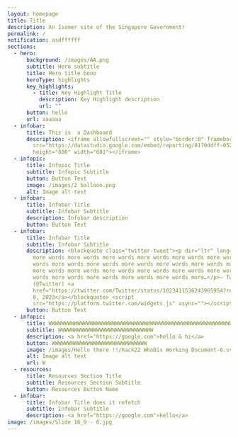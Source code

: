 ```yaml
---
layout: homepage
title: Title
description: An Isomer site of the Singapore Government!
permalink: /
notification: asdffffff
sections:
  - hero:
      background: /images/AA.png
      subtitle: Hero subtitle
      title: Hero title booo
      heroType: highlights
      key_highlights:
        - title: Key Highlight Title
          description: Key Highlight description
          url: ""
      button: hello
      url: aaaaaa
  - infobar:
      title: This is  a Dashboard
      description: <iframe allowfullscreen="" style="border:0" frameborder="0"
        src="https://datastudio.google.com/embed/reporting/8170ddff-0526-4bfa-9d7b-9e711acb73d1/page/1M"
        height="800" width="601"></iframe>
  - infopic:
      title: Infopic Title
      subtitle: Infopic Subtitle
      button: Button Text
      image: /images/2 balloon.png
      alt: Image alt text
  - infobar:
      title: Infobar Title
      subtitle: Infobar Subtitle
      description: Infobar description
      button: Button Text
  - infobar:
      title: Infobar Title
      subtitle: Infobar Subtitle
      description: <blockquote class="twitter-tweet"><p dir="ltr" lang="en">more words
        more words more words more words more words more words more words more
        words more words more words more words more words more words more words
        more words more words more words more words more words more words more
        words more words more words more words more words more…</p>— Twitter
        (@Twitter) <a
        href="https://twitter.com/Twitter/status/1623411536243965954?ref_src=twsrc%5Etfw">February
        8, 2023</a></blockquote> <script
        src="https://platform.twitter.com/widgets.js" async=""></script>
      button: Button Text
  - infopic:
      title: WWWWWWWWWWWWWWWWWWWWWWWWWWWWWWWWWWWWWWWWWWWWWWWWWWWWWWWWWWWW
      subtitle: WWWWWWWWWWWWWWWWWWWWWWWWWWWWWW
      description: <a href="https://google.com">hello & hi</a>
      button: WWWWWWWWWWWWWWWWWWWWWWWWWWWWWW
      image: /images/Hello there !!/hack22 WhoDis Working Document-6.svg
      alt: Image alt text
      url: W
  - resources:
      title: Resources Section Title
      subtitle: Resources Section Subtitle
      button: Resources Button Name
  - infobar:
      title: Infobar Title does it refetch
      subtitle: Infobar Subtitle
      description: <a href="https://google.com">hello</a>
image: /images/Slide 16_9 - 6.jpg
---
```

